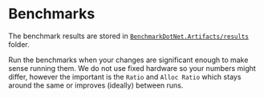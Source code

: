 ﻿# Benchmarks

The benchmark results are stored in [`BenchmarkDotNet.Artifacts/results`](BenchmarkDotNet.Artifacts/results/) folder.

Run the benchmarks when your changes are significant enough to make sense running them. We do not use fixed hardware so your numbers might differ, however the important is the `Ratio` and `Alloc Ratio` which stays around the same or improves (ideally) between runs. 
